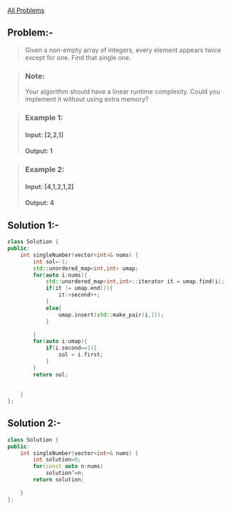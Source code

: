 [All Problems](../README.md)
## Problem:- 
>Given a non-empty array of integers, every element appears twice except for one. Find that single one.

> ### Note:
>Your algorithm should have a linear runtime complexity. Could you implement it without using extra memory?

> ### Example 1:
> #### Input: [2,2,1]
> #### Output: 1

> ### Example 2:
> #### Input: [4,1,2,1,2]
> #### Output: 4



## Solution 1:-

```cpp
class Solution {
public:
    int singleNumber(vector<int>& nums) {
        int sol=-1;
        std::unordered_map<int,int> umap;
        for(auto i:nums){
            std::unordered_map<int,int>::iterator it = umap.find(i);
            if(it != umap.end()){
                it->second++;
            }
            else{
                umap.insert(std::make_pair(i,1));
            }
        
        }
        for(auto i:umap){
            if(i.second==1){
                sol = i.first;
            }
        }
        return sol;
        
        
    }
};

```
## Solution 2:-
```cpp
class Solution {
public:
    int singleNumber(vector<int>& nums) {
        int solution=0;
        for(const auto n:nums)
            solution^=n;
        return solution;
        
    }
};
```